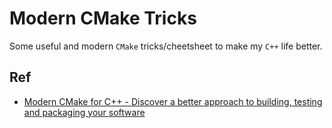 # Modern CMake Tricks

Some useful and modern `CMake` tricks/cheetsheet to make my `C++` life better.

## Ref

* [Modern CMake for C++ - Discover a better approach to building, testing and packaging your software](https://www.packtpub.com/product/modern-cmake-for-c/9781801070058)
